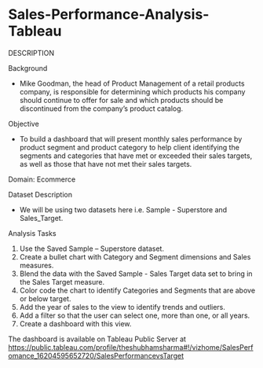 # Sales-Performance-Analysis-Tableau

DESCRIPTION

Background 

- Mike Goodman, the head of Product Management of a retail products company, is responsible for determining which products his company should continue to offer for sale and which products should be discontinued from the company’s product catalog. 

Objective

- To build a dashboard that will present monthly sales performance by product segment and product category to help client identifying the segments and categories that have met or exceeded their sales targets, as well as those that have not met their sales targets. 

Domain: Ecommerce

Dataset Description

- We will be using two datasets here i.e. Sample - Superstore and Sales_Target.

Analysis Tasks

1. Use the Saved Sample – Superstore dataset. 
2. Create a bullet chart with Category and Segment dimensions and Sales measures. 
3. Blend the data with the Saved Sample - Sales Target data set to bring in the Sales Target measure. 
4. Color code the chart to identify Categories and Segments that are above or below target. 
5. Add the year of sales to the view to identify trends and outliers. 
6. Add a filter so that the user can select one, more than one, or all years. 
7. Create a dashboard with this view.

The dashboard is available on Tableau Public Server at https://public.tableau.com/profile/theshubhamsharma#!/vizhome/SalesPerfomance_16204595652720/SalesPerformancevsTarget